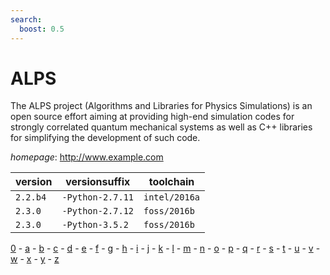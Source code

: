 ```yaml
---
search:
  boost: 0.5
---
```

# ALPS

The ALPS project (Algorithms and Libraries for Physics Simulations) is an open source effort aiming at providing high-end simulation codes for strongly correlated quantum mechanical systems as well as C++ libraries for simplifying the development of such code.

*homepage*: <http://www.example.com>

version | versionsuffix | toolchain
--------|---------------|----------
``2.2.b4`` | ``-Python-2.7.11`` | ``intel/2016a``
``2.3.0`` | ``-Python-2.7.12`` | ``foss/2016b``
``2.3.0`` | ``-Python-3.5.2`` | ``foss/2016b``

[0](../0/index.md) - [a](../a/index.md) - [b](../b/index.md) - [c](../c/index.md) - [d](../d/index.md) - [e](../e/index.md) - [f](../f/index.md) - [g](../g/index.md) - [h](../h/index.md) - [i](../i/index.md) - [j](../j/index.md) - [k](../k/index.md) - [l](../l/index.md) - [m](../m/index.md) - [n](../n/index.md) - [o](../o/index.md) - [p](../p/index.md) - [q](../q/index.md) - [r](../r/index.md) - [s](../s/index.md) - [t](../t/index.md) - [u](../u/index.md) - [v](../v/index.md) - [w](../w/index.md) - [x](../x/index.md) - [y](../y/index.md) - [z](../z/index.md)

